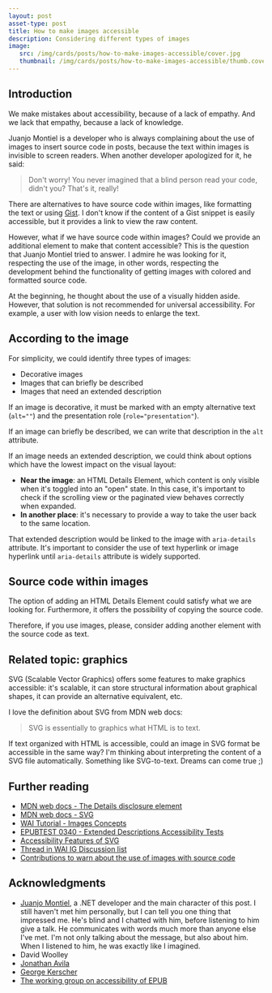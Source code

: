 ```yaml
---
layout: post
asset-type: post
title: How to make images accessible
description: Considering different types of images
image:
   src: /img/cards/posts/how-to-make-images-accessible/cover.jpg
   thumbnail: /img/cards/posts/how-to-make-images-accessible/thumb.cover.jpg
---
```


## Introduction

We make mistakes about accessibility, because of a lack of empathy. And we lack that empathy, because a lack of knowledge.

Juanjo Montiel is a developer who is always complaining about the use of images to insert source code in posts, because the text within images is invisible to screen readers. When another developer apologized for it, he said:
> Don't worry! You never imagined that a blind person read your code, didn't you? That's it, really!

There are alternatives to have source code within images, like formatting the text or using [Gist](https://gist.github.com). I don't know if the content of a Gist snippet is easily accessible, but it provides a link to view the raw content.

However, what if we have source code within images? Could we provide an additional element to make that content accessible? This is the question that Juanjo Montiel tried to answer. I admire he was looking for it, respecting the use of the image, in other words, respecting the development behind the functionality of getting images with colored and formatted source code.

At the beginning, he thought about the use of a visually hidden aside. However, that solution is not recommended for universal accessibility. For example, a user with low vision needs to enlarge the text.

## According to the image

For simplicity, we could identify three types of images:
* Decorative images
* Images that can briefly be described
* Images that need an extended description

If an image is decorative, it must be marked with an empty alternative text (`alt=""`) and the presentation role (`role="presentation"`).

If an image can briefly be described, we can write that description in the `alt` attribute.

If an image needs an extended description, we could think about options which have the lowest impact on the visual layout:
* **Near the image**: an HTML Details Element, which content is only visible when it's toggled into an "open" state. In this case, it's important to check if the scrolling view or the paginated view behaves correctly when expanded.
* **In another place**: it's necessary to provide a way to take the user back to the same location.

That extended description would be linked to the image with `aria-details` attribute. It's important to consider the use of text hyperlink or image hyperlink until `aria-details` attribute is widely supported.

## Source code within images

The option of adding an HTML Details Element could satisfy what we are looking for. Furthermore, it offers the possibility of copying the source code.

Therefore, if you use images, please, consider adding another element with the source code as text.

## Related topic: graphics

SVG (Scalable Vector Graphics) offers some features to make graphics accessible: it's scalable, it can store structural information about graphical shapes, it can provide an alternative equivalent, etc.

I love the definition about SVG from MDN web docs:
> SVG is essentially to graphics what HTML is to text.

If text organized with HTML is accessible, could an image in SVG format be accessible in the same way? I'm thinking about interpreting the content of a SVG file automatically. Something like SVG-to-text. Dreams can come true ;)

## Further reading

* [MDN web docs - The Details disclosure element](https://developer.mozilla.org/en-US/docs/Web/HTML/Element/details)
* [MDN web docs - SVG](https://developer.mozilla.org/en-US/docs/Web/SVG)
* [WAI Tutorial - Images Concepts](https://www.w3.org/WAI/tutorials/images)
* [EPUBTEST 0340 - Extended Descriptions Accessibility Tests](http://epubtest.org/epubs/epub30-test-0340-20180821.epub)
* [Accessibility Features of SVG](https://www.w3.org/TR/SVG-access)
* [Thread in WAI IG Discussion list](https://lists.w3.org/Archives/Public/w3c-wai-ig/2018OctDec/0128.html)
* [Contributions to warn about the use of images with source code](https://github.com/dawnlabs/carbon/commits?author=rachelcarmena)

## Acknowledgments 

* [Juanjo Montiel](https://twitter.com/kastwey), a .NET developer and the main character of this post. I still haven't met him personally, but I can tell you one thing that impressed me. He's blind and I chatted with him, before listening to him give a talk. He communicates with words much more than anyone else I've met. I'm not only talking about the message, but also about him. When I listened to him, he was exactly like I imagined.
* David Woolley
* [Jonathan Avila](https://www.levelaccess.com/leaders/jonathanavila/)
* [George Kerscher](http://kerscher.montana.com)
* [The working group on accessibility of EPUB](http://epubtest.org)
